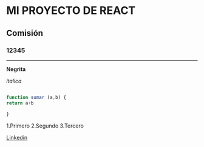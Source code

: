 # MI PROYECTO DE REACT
## Comisión
### 12345

---

**Negrita**

_italica_

```javascript

function sumar (a,b) {
return a+b

}
```

1.Primero
2.Segundo
3.Tercero

[Linkedin](https://www.linkedin.com)

